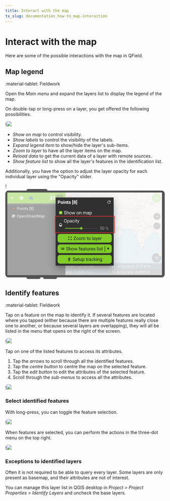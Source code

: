 ```yaml
---
title: Interact with the map
tx_slug: documentation_how-to_map-interaction
---
```


# Interact with the map

Here are some of the possible interactions with the map in QField.

## Map legend
:material-tablet: Fieldwork

Open the *Main menu* and expand the layers list to display the legend
of the map.

On double-tap or long-press on a layer, you get offered the following possibilities.

!![](../assets/images/howto_legendoptions.png)

- *Show on map* to control visibility.
- *Show labels* to control the visibility of the labels.
- *Expand legend item* to show/hide the layer's sub-items.
- *Zoom to layer* to have all the layer items on the map.
- *Reload data* to get the current data of a layer with remote sources.
- *Show feature list* to show all the layer's features in the identification list.

Additionally, you have the option to adjust the layer opacity for each individual layer using the "Opacity" slider.

!![](../assets/images/opacity-slider.png)

## Identify features
:material-tablet: Fieldwork

Tap on a feature on the map to identify it. If several features are
located where you tapped (either because there are multiple features
really close one to another, or because several layers are overlapping),
they will all be listed in the menu that opens on the right of the
screen.

!![](../assets/images/howto_identification.png)

Tap on one of the listed features to access its attributes.

1.  Tap the *arrows* to scroll through all the identified features.
2.  Tap the *centre button* to centre the map on the selected feature.
3.  Tap the *edit button* to edit the attributes of the selected
    feature.
4.  Scroll through the *sub-menus* to access all the attributes.

!![](../assets/images/howto_featureinfo.png)

### Select identified features

With long-press, you can toggle the feature selection.

!![](../assets/images/howto_selection.png)

When features are selected, you can perform the actions in the three-dot menu on the top right.

!![](../assets/images/howto_identification_options.png)


### Exceptions to identified layers

Often it is not required to be able to query every layer. Some layers
are only present as basemap, and their attributes are not of interest.

You can manage this layer list in QGIS desktop in
*Project > Project Properties > Identify Layers* and uncheck the base layers.
